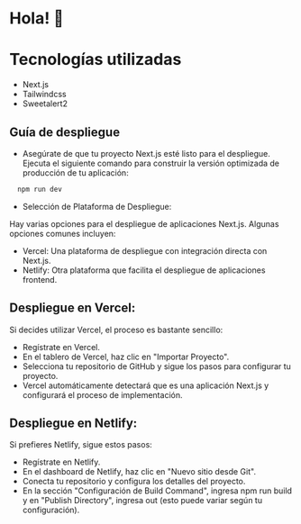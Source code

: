 # Hola! 👋

# Tecnologías utilizadas

- Next.js
- Tailwindcss
- Sweetalert2

##  Guía de despliegue

- Asegúrate de que tu proyecto Next.js esté listo para el despliegue. Ejecuta el siguiente comando para construir la versión optimizada de producción de tu aplicación:

```bash
  npm run dev
```
- Selección de Plataforma de Despliegue:

Hay varias opciones para el despliegue de aplicaciones Next.js. Algunas opciones comunes incluyen:
- Vercel: Una plataforma de despliegue con integración directa con Next.js.
- Netlify: Otra plataforma que facilita el despliegue de aplicaciones frontend.

## Despliegue en Vercel:
Si decides utilizar Vercel, el proceso es bastante sencillo:
- Regístrate en Vercel.
- En el tablero de Vercel, haz clic en "Importar Proyecto".
- Selecciona tu repositorio de GitHub y sigue los pasos para configurar tu proyecto.
- Vercel automáticamente detectará que es una aplicación Next.js y configurará el proceso de implementación.

##  Despliegue en Netlify:
Si prefieres Netlify, sigue estos pasos:
- Regístrate en Netlify.
- En el dashboard de Netlify, haz clic en "Nuevo sitio desde Git".
- Conecta tu repositorio y configura los detalles del proyecto.
- En la sección "Configuración de Build Command", ingresa npm run build y en "Publish Directory", ingresa out (esto puede variar según tu configuración).